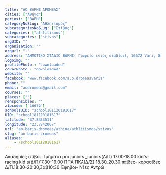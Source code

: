 ```yaml
---
title: "ΑΟ ΒΑΡΗΣ ΔΡΟΜΕΑΣ"
cities: ["Αθήνα"]
perioxi: ["ΒΑΡΗ"]
categoryNoSLug: "Αθλητισμός"
subcategoriesNoSLug: ["Στίβος"]
categories: ["athlitismos"]
subcategories: ["stivos"]
orgUID: ""
organisation: ""
orgurl: "-"
address: "ΔΗΜΟΤΙΚΟ ΣΤΑΔΙΟ ΒΑΡΗΣ( Γραφείο εντός σταδίου), 16672 Vári, Greece"
logoimg: ""
profilePhoto : "downloaded"
coverPhoto : "downloaded"
website: ""
facebook: "www.facebook.com/a.o.dromeasvaris"
phone: ""
email: "aodromeas@gmail.com"
courses: ""
places: [""]
rensponsibles: ""
zipcode: ["16672"]
schoolsUID: "school181120181617"
UID: "school181120181617"
latitude: "37,8333511"
longitude: "23,7842007"
url: "ao-baris-dromeas/athina/athlitismos/stivos"
slug: "ao-baris-dromeas"
aliases:
    - /school181120181617
---
```



Ακαδημίες στίβου Τμήματα pro juniors _juniors(Δ\Π) 17.00-18.00 kid&#39;s-racing kid&#39;s(Δ/Π)17.30-19.00 ΠΠΑ ΠΚΑ(Δ/Σ) 18.30_20.30 παίδες- κορασίδες Δ/Π.18:30-20:30,Σαβ10:30 Έφηβοι- Νέες Αντρώ

